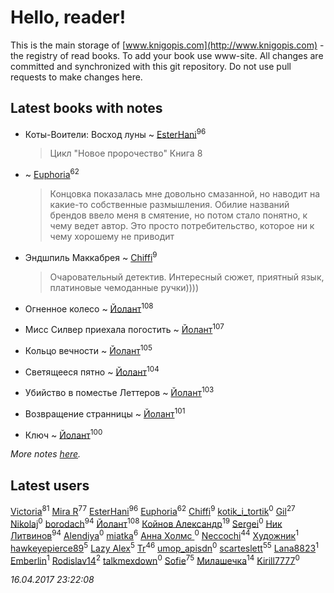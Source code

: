 # Hello, reader!
This is the main storage of [www.knigopis.com](http://www.knigopis.com) - the registry of read books.
To add your book use www-site. All changes are committed and synchronized with this git repository.
Do not use pull requests to make changes here.


## Latest books with notes
* Коты-Воители: Восход луны ~ [EsterHani](users/305/30558181-vkontakte)<sup>96</sup>
    > Цикл "Новое пророчество"
    > Книга 8

*  ~ [Euphoria](users/106/106304994652616315178-google)<sup>62</sup>
    > Концовка показалась мне довольно смазанной, но наводит на какие-то собственные размышления. Обилие названий брендов ввело меня в смятение, но потом стало понятно, к чему ведет автор. Это просто потребительство, которое ни к чему хорошему не приводит

* Эндшпиль Маккабрея ~ [Chiffi](users/105/105831994080785626680-google)<sup>9</sup>
    > Очаровательный детектив. Интересный сюжет, приятный язык,  платиновые чемоданные ручки))))

* Огненное колесо ~ [Йолант](users/104/104690883692185089260-google)<sup>108</sup>

* Мисс Силвер приехала погостить ~ [Йолант](users/104/104690883692185089260-google)<sup>107</sup>

* Кольцо вечности ~ [Йолант](users/104/104690883692185089260-google)<sup>105</sup>

* Светящееся пятно ~ [Йолант](users/104/104690883692185089260-google)<sup>104</sup>

* Убийство в поместье Леттеров ~ [Йолант](users/104/104690883692185089260-google)<sup>103</sup>

* Возвращение странницы ~ [Йолант](users/104/104690883692185089260-google)<sup>101</sup>

* Ключ ~ [Йолант](users/104/104690883692185089260-google)<sup>100</sup>


_More notes [here](latest_books_with_notes.md)._


## Latest users
[Victoria](users/792/79282053-vkontakte)<sup>81</sup> 
[Mira R](users/103/103293621948650602575-google)<sup>77</sup> 
[EsterHani](users/305/30558181-vkontakte)<sup>96</sup> 
[Euphoria](users/106/106304994652616315178-google)<sup>62</sup> 
[Chiffi](users/105/105831994080785626680-google)<sup>9</sup> 
[kotik_i_tortik](users/228/228946117-vkontakte)<sup>0</sup> 
[Gil](users/101/101934994962487087520-google)<sup>27</sup> 
[Nikolaj](users/158/1586184555042536-facebook)<sup>0</sup> 
[borodach](users/157/15706320-vkontakte)<sup>94</sup> 
[Йолант](users/104/104690883692185089260-google)<sup>108</sup> 
[Койнов Александр](users/414/414040473-vkontakte)<sup>19</sup> 
[Sergei](users/115/115838243207229578974-google)<sup>0</sup> 
[Ник Литвинов](users/241/241974816-vkontakte)<sup>94</sup> 
[Alendiya](users/203/20364039-vkontakte)<sup>0</sup> 
[miatka](users/351/35140437-vkontakte)<sup>6</sup> 
[Анна Холмс ](users/114/114387294992022174503-google)<sup>0</sup> 
[Neccochi](users/126/12601720503917094896-mailru)<sup>44</sup> 
[Художник](users/100/100004984741055-facebook)<sup>1</sup> 
[hawkeyepierce89](users/317/317314037-vkontakte)<sup>5</sup> 
[Lazy Alex](users/113/113945124059684992236-google)<sup>5</sup> 
[Tr](users/122/12282474-vkontakte)<sup>46</sup> 
[umop_apisdn](users/164/16458319-vkontakte)<sup>0</sup> 
[scarteslett](users/201/201967417-vkontakte)<sup>55</sup> 
[Lana8823](users/113/113826235431340935361-google)<sup>1</sup> 
[Emberlin](users/581/581971778624196-facebook)<sup>1</sup> 
[Rodislav14](users/663/66370451-twitter)<sup>2</sup> 
[talkmexdown](users/110/1103426989-twitter)<sup>0</sup> 
[Sofie](users/485/48568611-vkontakte)<sup>75</sup> 
[Милашечка](users/200/200601396-vkontakte)<sup>14</sup> 
[Kirill7777](users/104/104871900858705020296-google)<sup>0</sup> 


_16.04.2017 23:22:08_
